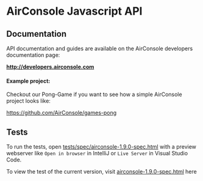 # AirConsole Javascript API

## Documentation
API documentation and guides are available on the AirConsole developers documentation page:

**http://developers.airconsole.com**

#### Example project:

Checkout our Pong-Game if you want to see how a simple AirConsole project looks like:

https://github.com/AirConsole/games-pong

## Tests

To run the tests, open [tests/spec/airconsole-1.9.0-spec.html](tests/spec/airconsole-1.9.0-spec.html) with a preview
webserver like `Open in browser` in IntelliJ or `Live Server` in Visual Studio Code.

To view the test of the current version,
visit [airconsole-1.9.0-spec.html](https://htmlpreview.github.io/?https://github.com/AirConsole/airconsole-api/blob/master/tests/airconsole-1.9.0-spec.html)
here

```
